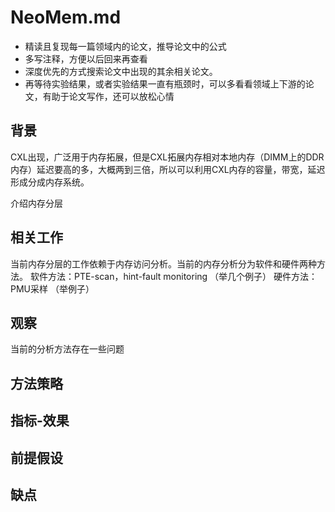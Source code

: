 
# NeoMem.md

- 精读且复现每一篇领域内的论文，推导论文中的公式
- 多写注释，方便以后回来再查看
- 深度优先的方式搜索论文中出现的其余相关论文。
- 再等待实验结果，或者实验结果一直有瓶颈时，可以多看看领域上下游的论文，有助于论文写作，还可以放松心情



## 背景
CXL出现，广泛用于内存拓展，但是CXL拓展内存相对本地内存（DIMM上的DDR内存）延迟要高的多，大概两到三倍，所以可以利用CXL内存的容量，带宽，延迟形成分成内存系统。

介绍内存分层


## 相关工作
当前内存分层的工作依赖于内存访问分析。当前的内存分析分为软件和硬件两种方法。
软件方法：PTE-scan，hint-fault monitoring （举几个例子）
硬件方法：PMU采样 （举例子）


## 观察
当前的分析方法存在一些问题


## 方法策略

## 指标-效果

## 前提假设

## 缺点